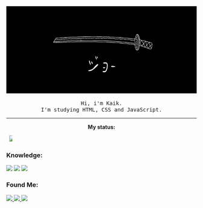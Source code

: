<img width="100%" height="230cm" src="banner.jpg" >

<p align="center">
  <samp align="center">
    Hi, i'm Kaik. <br>
I'm studying HTML, CSS and JavaScript.
    
----
    
<div align="center">  
  <p><strong>My status:</strong></p>
</div>

<div style="display:inline-block;">
  <a href="https://github.com/slpzi">
  <img align="right" width="50%" src="https://github-readme-stats.vercel.app/api?username=slpzi&show_icons=true&theme=dark&include_all_commits=true&count_private=true&custom_title=GitHub Status">
  <!--
  <img align="right" width="50%"  src="https://github-readme-stats.vercel.app/api/top-langs/?username=slpzi&layout=default&langs_count=7&theme=dark&custom_title=Languages&exclude_repo=dwm"> --!>
  </a>
</div>

### Knowledge:

<div style="display: inline_block">
  <img width="50" src="https://cdn.jsdelivr.net/gh/devicons/devicon/icons/html5/html5-original.svg" />
  <img width="50" src="https://cdn.jsdelivr.net/gh/devicons/devicon/icons/css3/css3-original.svg" />
  <img width="50" src="https://cdn.jsdelivr.net/gh/devicons/devicon/icons/javascript/javascript-original.svg" />      
</div>


### Found Me:

<div style="display: inline_block">
  <a href="https://www.instagram.com/slpzi__/" > <img src="https://img.shields.io/badge/Instagram-1E1E2E?style=for-the-badge&logo=instagram&logoColor=white"> </a>
  <a href="https://github.com/slpzi" > <img src="https://img.shields.io/badge/GitHub-1E1E2E?style=for-the-badge&logo=github&logoColor=white"> </a>
  <a href="#" > <img src="https://img.shields.io/badge/LinkedIn-1E1E2E?style=for-the-badge&logo=linkedin&logoColor=white"> </a>
</div>
  
